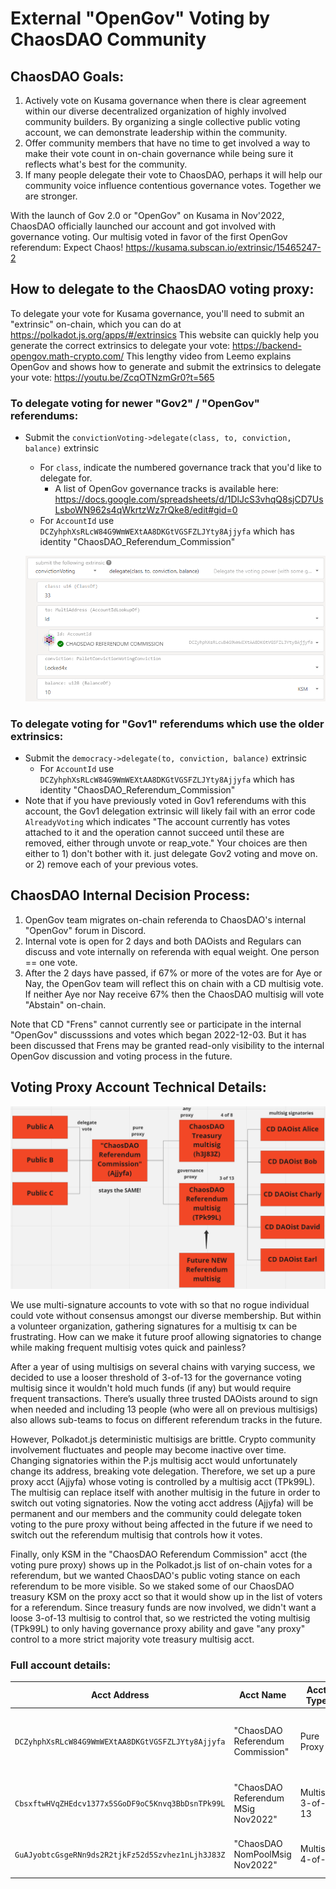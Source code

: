 # External "OpenGov" Voting by ChaosDAO Community

## ChaosDAO Goals:
1) Actively vote on Kusama governance when there is clear agreement within our diverse decentralized organization of highly involved community builders. By organizing a single collective public voting account, we can demonstrate leadership within the community.
2) Offer community members that have no time to get involved a way to make their vote count in on-chain governance while being sure it reflects what's best for the community.
3) If many people delegate their vote to ChaosDAO, perhaps it will help our community voice influence contentious governance votes. Together we are stronger.

With the launch of Gov 2.0 or "OpenGov" on Kusama in Nov'2022, ChaosDAO officially launched our account and got involved with governance voting. Our multisig voted in favor of the first OpenGov referendum: Expect Chaos!
https://kusama.subscan.io/extrinsic/15465247-2

## How to delegate to the ChaosDAO voting proxy:

To delegate your vote for Kusama governance, you'll need to submit an "extrinsic" on-chain, which you can do at https://polkadot.js.org/apps/#/extrinsics
This website can quickly help you generate the correct extrinsics to delegate your vote: https://backend-opengov.math-crypto.com/
This lengthy video from Leemo explains OpenGov and shows how to generate and submit the extrinsics to delegate your vote: https://youtu.be/ZcqOTNzmGr0?t=565

### To delegate voting for newer "Gov2" / "OpenGov" referendums:
* Submit the `convictionVoting->delegate(class, to, conviction, balance)` extrinsic
  * For `class`, indicate the numbered governance track that you'd like to delegate for.
    * A list of OpenGov governance tracks is available here: https://docs.google.com/spreadsheets/d/1DlJcS3vhqQ8sjCD7UsLsboWN962s4qWkrtzWz7rQke8/edit#gid=0
  * For `AccountId` use `DCZyhphXsRLcW84G9WmWEXtAA8DKGtVGSFZLJYty8Ajjyfa` which has identity "ChaosDAO_Referendum_Commission"

  ![Polkadot.js convictionVoting->delegate extrinsic](images/PolkadotJS_ConvictionVoting_Delegate_Extrinsic.png)

### To delegate voting for "Gov1" referendums which use the older extrinsics:
* Submit the `democracy->delegate(to, conviction, balance)` extrinsic
  * For `AccountId` use `DCZyhphXsRLcW84G9WmWEXtAA8DKGtVGSFZLJYty8Ajjyfa` which has identity "ChaosDAO_Referendum_Commission"
* Note that if you have previously voted in Gov1 referendums with this account, the Gov1 delegation extrinsic will likely fail with an error code `AlreadyVoting` which indicates "The account currently has votes attached to it and the operation cannot succeed until these are removed, either through unvote or reap_vote." Your choices are then either to 1) don't bother with it. just delegate Gov2 voting and move on. or 2) remove each of your previous votes.

## ChaosDAO Internal Decision Process:
1) OpenGov team migrates on-chain referenda to ChaosDAO's internal "OpenGov" forum in Discord.
2) Internal vote is open for 2 days and both DAOists and Regulars can discuss and vote internally on referenda with equal weight. One person == one vote.
3) After the 2 days have passed, if 67% or more of the votes are for Aye or Nay, the OpenGov team will reflect this on chain with a CD multisig vote. If neither Aye nor Nay receive 67% then the ChaosDAO multisig will vote "Abstain" on-chain.

Note that CD "Frens" cannot currently see or participate in the internal "OpenGov" discusssions and votes which began 2022-12-03. But it has been discussed that Frens may be granted read-only visibility to the internal OpenGov discussion and voting process in the future.

## Voting Proxy Account Technical Details:

![ChaosDAO OpenGov Account Structure](images/CD_OpenGov_AcctStructure.png)

We use multi-signature accounts to vote with so that no rogue individual could vote without consensus amongst our diverse membership. But within a volunteer organization, gathering signatures for a multisig tx can be frustrating. How can we make it future proof allowing signatories to change while making frequent multisig votes quick and painless?

After a year of using multisigs on several chains with varying success, we decided to use a looser threshold of 3-of-13 for the governance voting multisig since it wouldn't hold much funds (if any) but would require frequent transactions. There’s usually three trusted DAOists around to sign when needed and including 13 people (who were all on previous multisigs) also allows sub-teams to focus on different referendum tracks in the future.

However, Polkadot.js deterministic multisigs are brittle. Crypto community involvement fluctuates and people may become inactive over time. Changing signatories within the P.js multisig acct would unfortunately change its address, breaking vote delegation. Therefore, we set up a pure proxy acct (Ajjyfa) whose voting is controlled by a multisig acct (TPk99L). The multisig can replace itself with another multisig in the future in order to switch out voting signatories. Now the voting acct address (Ajjyfa) will be permanent and our members and the community could delegate token voting to the pure proxy without being affected in the future if we need to switch out the referendum multisig that controls how it votes.

Finally, only KSM in the "ChaosDAO Referendum Commission" acct (the voting pure proxy) shows up in the Polkadot.js list of on-chain votes for a referendum, but we wanted ChaosDAO's public voting stance on each referendum to be more visible. So we staked some of our ChaosDAO treasury KSM on the proxy acct so that it would show up in the list of voters for a referendum. Since treasury funds are now involved, we didn't want a loose 3-of-13 multisig to control that, so we restricted the voting multisig (TPk99L) to only having governance proxy ability and gave "any proxy" control to a more strict majority vote treasury multisig acct.

### Full account details:

| Acct Address                                      | Acct Name                           | Acct Type        | Purpose            |
| ------------------------------------------------- | ----------------------------------- | ---------------- | ------------------ |
| `DCZyhphXsRLcW84G9WmWEXtAA8DKGtVGSFZLJYty8Ajjyfa` | "ChaosDAO Referendum Commission"    | Pure Proxy       | Public can delegate Kusama OpenGov governance votes |
| `CbsxftwHVqZHEdcv1377x5SGoDF9oC5Knvq3BbDsnTPk99L` | "ChaosDAO Referendum MSig Nov2022"  | Multisig 3-of-13 | Generate ChaosDAO on-chain governance votes  |
| `GuAJyobtcGsgeRNn9ds2R2tjkFz52d5Szvhez1nLjh3J83Z` | "ChaosDAO NomPoolMsig Nov2022"      | Multisig 4-of-8  | Control funds in the Pure Proxy acct  |